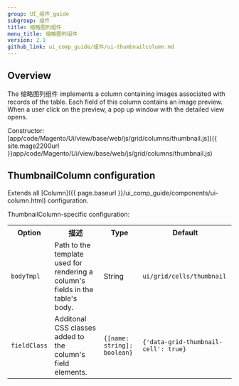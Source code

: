 ```yaml
---
group: UI_组件_guide
subgroup: 组件
title: 缩略图列组件
menu_title: 缩略图列组件
version: 2.1
github_link: ui_comp_guide/组件/ui-thumbnailcolumn.md
---
```


## Overview

The 缩略图列组件 implements a column containing images associated with records of the table. Each field of this column contains an image preview. When a user click on the preview, a pop up window with the detailed view opens.

Constructor: [app/code/Magento/Ui/view/base/web/js/grid/columns/thumbnail.js]({{ site.mage2200url }}app/code/Magento/Ui/view/base/web/js/grid/columns/thumbnail.js)

## ThumbnailColumn configuration

Extends all [Column]({{ page.baseurl }}/ui_comp_guide/components/ui-column.html) configuration.

ThumbnailColumn-specific configuration:

<table>
  <tr>
    <th>Option</th>
    <th>描述</th>
    <th>Type</th>
    <th>Default</th>
  </tr>
  <tr>
    <td><code>bodyTmpl</code></td>
    <td>Path to the template used for rendering a column's fields in the table's body.</td>
    <td>String</td>
    <td><code>ui/grid/cells/thumbnail</code></td>
  </tr>
  <tr>
    <td><code>fieldClass</code></td>
    <td>Additonal CSS classes added to the column's field elements.</td>
    <td><code>{[name: string]: boolean}</code></td>
    <td><code>{'data-grid-thumbnail-cell': true}</code></td>
  </tr>
</table>
